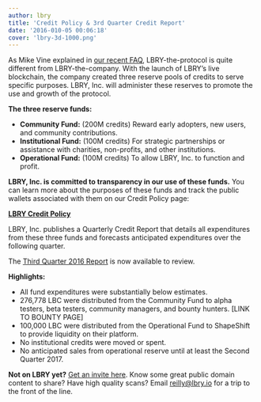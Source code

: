 ```yaml
---
author: lbry
title: 'Credit Policy & 3rd Quarter Credit Report'
date: '2016-010-05 00:06:18'
cover: 'lbry-3d-1000.png'
---
```

As Mike Vine explained in [our recent FAQ](https://lbry.io/news/reddit-ama-answers#whatis), LBRY-the-protocol is quite different from LBRY-the-company. With the launch of LBRY’s live blockchain, the company created three reserve pools of credits to serve specific purposes. LBRY, Inc. will administer these reserves to promote the use and growth of the protocol. 

**The three reserve funds:**

- **Community Fund:** (200M credits) Reward early adopters, new users, and community contributions.
- **Institutional Fund:** (100M credits) For strategic partnerships or assistance with charities, non-profits, and other institutions.
- **Operational Fund:** (100M credits) To allow LBRY, Inc. to function and profit. 

**LBRY, Inc. is committed to transparency in our use of these funds.** You can learn more about the purposes of these funds and track the public wallets associated with them on our Credit Policy page:

[**LBRY Credit Policy**](https://lbry.io/faq/credit-policy)

LBRY, Inc. publishes a Quarterly Credit Report that details all expenditures from these three funds and forecasts anticipated expenditures over the following quarter. 

The [Third Quarter 2016 Report](https://lbry.io/faq/quarterly-report-3q-2016) is now available to review.

**Highlights:**

- All fund expenditures were substantially below estimates.
- 276,778 LBC were distributed from the Community Fund to alpha testers, beta testers, community managers, and bounty hunters. [LINK TO BOUNTY PAGE]
- 100,000 LBC were distributed from the Operational Fund to ShapeShift to provide liquidity on their platform.
- No institutional credits were moved or spent.
- No anticipated sales from operational reserve until at least the Second Quarter 2017.

**Not on LBRY yet?** [Get an invite here](https://lbry.io/get). Know some great public domain content to share? Have high quality scans? Email reilly@lbry.io for a trip to the front of the line.
